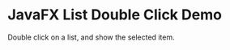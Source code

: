 JavaFX List Double Click Demo
=============================

Double click on a list, and show the selected item.

